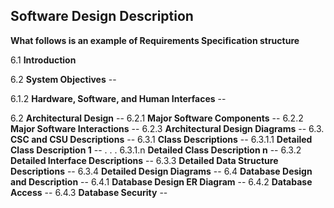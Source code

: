 ##  Software Design Description

__What follows is an example of Requirements Specification structure__

6.1  __Introduction__

6.2  __System Objectives__ -- 

6.1.2  __Hardware, Software, and Human Interfaces__ --

6.2  __Architectural Design__ --
6.2.1  __Major Software Components__ --
6.2.2  __Major Software Interactions__ --
6.2.3  __Architectural Design Diagrams__ --
6.3.  __CSC and CSU Descriptions__ --
6.3.1  __Class Descriptions__ --
6.3.1.1  __Detailed Class Description 1__ --
                  .
                  .
                  .
6.3.1.n  __Detailed Class Description n__ --
6.3.2  __Detailed Interface Descriptions__ --
6.3.3  __Detailed Data Structure Descriptions__ --
6.3.4  __Detailed Design Diagrams__ --
6.4  __Database Design and Description__ --
6.4.1  __Database Design ER Diagram__ --
6.4.2  __Database Access__ --
6.4.3  __Database Security__ --
